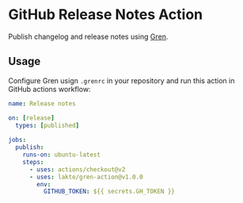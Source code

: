 # GitHub Release Notes Action

Publish changelog and release notes using [Gren](https://github.com/github-tools/github-release-notes).

## Usage

Configure Gren usign `.grenrc` in your repository and run this action in GitHub actions workflow:

```yaml
name: Release notes

on: [release]
  types: [published]
    
jobs:
  publish:
    runs-on: ubuntu-latest
    steps:
      - uses: actions/checkout@v2
      - uses: lakto/gren-action@v1.0.0
        env:
          GITHUB_TOKEN: ${{ secrets.GH_TOKEN }}
```
